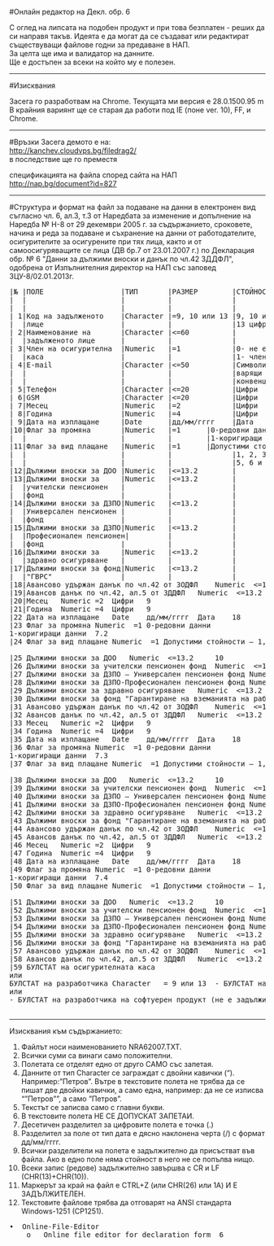 #Онлайн редактор на Декл. обр. 6

С оглед на липсата на подобен продукт и при това безплатен - реших да си направя такъв.
Идеята е да могат да се създават или редактират съществуващи файлове годни за предаване в НАП.<br/>
За целта ще има и валидатор на данните.<br/>
Ще е достъпен за всеки на който му е полезен.

---
#Изисквания

Засега го разработвам на Chrome. Текущата ми версия е 28.0.1500.95 m<br/>
В крайния вариянт ще се старая да работи под IE (поне ver. 10), FF, и Chrome.

---
#Връзки
Засега демото е на:<br/>
http://kanchev.cloudvps.bg/filedrag2/<br/>
в последствие ще го преместя

спецификацията на файла според сайта на НАП<br/>
http://nap.bg/document?id=827<br/>

---
#Структура и формат на файл за подаване на данни в електронен вид
съгласно чл. 6, ал.3, т.3 от Наредбата за изменение и допълнение на Наредба № Н-8 от 29 декември 2005 г. за съдържанието, сроковете, начина и реда за подаване и съхранение на данни от работодателите, осигурителите за осигурените при тях лица, както и от самоосигуряващите се лица (ДВ бр.7 от 23.01.2007 г.) по Декларация обр. № 6 "Данни за дължими вноски и данък по чл.42 ЗДДФЛ", одобрена от Изпълнителния директор на НАП със заповед ЗЦУ-8/02.01.2013г.

<pre>
|№ |ПОЛЕ                  |ТИП       |РАЗМЕР        |СТОЙНОСТ     |Съответства
|  |                      |          |              |             |на поле № от
|  |                      |          |              |             |декларация №6
| 1|Код на задълженото    |Character |=9, 10 или 13 |9, 10 или    | 1
|  |лице                  |          |              |13 цифри     |
| 2|Наименование на       |Character |&#60=60          |             | 2
|  |задълженото лице      |          |              |             |
| 3|Член на осигурителна  |Numeric   |=1            |0- не е член |
|  |каса                  |          |              |1- член е    | 3
| 4|E-mail                |Character |&#60=50          |Символи отго-|
|  |                      |          |              |варящи на    | 4
|  |                      |          |              |конвенциите  |
| 5|Телефон               |Character |&#60=20          |Цифри        | 5
| 6|GSM                   |Character |&#60=20          |Цифри        | 6
| 7|Месец                 |Numeric   |=2            |Цифри        | 9
| 8|Година                |Numeric   |=4            |Цифри        | 9
| 9|Дата на изплащане     |Date      |дд/мм/гггг    |Дата         |18
|10|Флаг за промяна       |Numeric   |=1      |0-редовни данни    | 7.1
|  |                      |          |        |1-коригиращи данни |
|11|Флаг за вид плащане   |Numeric   |=1      |Допустими стойности|
|  |                      |          |              |1, 2, 3, 4,  |
|  |                      |          |              |5, 6 и 9     | 8.1
|12|Дължими вноски за ДОО |Numeric   |&#60=13.2        |             |10
|13|Дължими вноски за     |Numeric   |&#60=13.2        |             |11
|  |учителски пенсионен   |          |              |             |
|  |фонд                  |          |              |             |
|14|Дължими вноски за ДЗПО|Numeric   |&#60=13.2        |             |12
|  |Универсален пенсионен |          |              |             |
|  |фонд                  |          |              |             |
|15|Дължими вноски за ДЗПО|Numeric   |&#60=13.2        |             |13
|  |Професионален пенсионен|         |              |             |
|  |фонд                  |          |              |             |
|16|Дължими вноски за     |Numeric   |&#60=13.2        |             |14
|  |здравно осигуряване   |          |              |             |
|17|Дължими вноски за фонд|Numeric   |&#60=13.2        |             |15
|  |"ГВРС"                |          |              |             |
|18|Авансово удържан данък по чл.42 от ЗОДФЛ	Numeric	 <=13.2		16
|19|Авансов данък по чл.42, ал.5 от ЗДДФЛ	Numeric	 <=13.2		17
|20|Месец	Numeric	=2	Цифри	9
|21|Година	Numeric	=4	Цифри	9
|22	Дата на изплащане	Date	дд/мм/гггг	Дата	18
|23	Флаг за промяна	Numeric	 =1	0-редовни данни
1-коригиращи данни	7.2
|24	Флаг за вид плащане	Numeric	 =1	Допустими стойности – 1, 2, 3, 4, 5, 6 и 9	8.2

|25	Дължими вноски за ДОО	Numeric	 <=13.2		10
|26	Дължими вноски за учителски пенсионен фонд	Numeric	 <=13.2		11
|27	Дължими вноски за ДЗПО – Универсален пенсионен фонд	Numeric	 <=13.2		12
|28	Дължими вноски за ДЗПО-Професионален пенсионен фонд	Numeric	 <=13.2		13
|29	Дължими вноски за здравно осигуряване	Numeric	 <=13.2		14
|30	Дължими вноски за фонд "Гарантиране на вземанията на работниците и служителите”	Numeric	 <=13.2		15
|31	Авансово удържан данък по чл.42 от ЗОДФЛ	Numeric	 <=13.2		16
|32	Авансов данък по чл.42, ал.5 от ЗДДФЛ	Numeric	 <=13.2		17
|33	Месец	Numeric	=2	Цифри	9
|34	Година	Numeric	=4	Цифри	9
|35	Дата на изплащане	Date	дд/мм/гггг	Дата	18
|36	Флаг за промяна	Numeric	 =1	0-редовни данни
1-коригиращи данни	7.3
|37	Флаг за вид плащане	Numeric	 =1	Допустими стойности – 1, 2, 3, 4, 5, 6 и 9	8.3

|38	Дължими вноски за ДОО	Numeric	 <=13.2		10
|39	Дължими вноски за учителски пенсионен фонд	Numeric	 <=13.2		11
|40	Дължими вноски за ДЗПО – Универсален пенсионен фонд	Numeric	 <=13.2		12
|41	Дължими вноски за ДЗПО-Професионален пенсионен фонд	Numeric	 <=13.2		13
|42	Дължими вноски за здравно осигуряване	Numeric	 <=13.2		14
|43	Дължими вноски за фонд "Гарантиране на вземанията на работниците и служителите”	Numeric	 <=13.2		15
|44	Авансово удържан данък по чл.42 от ЗОДФЛ	Numeric	 <=13.2		16
|45	Авансов данък по чл.42, ал.5 от ЗДДФЛ	Numeric	 <=13.2		17
|46	Месец	Numeric	=2	Цифри	9
|47	Година	Numeric	=4	Цифри	9
|48	Дата на изплащане	Date	дд/мм/гггг	Дата	18
|49	Флаг за промяна	Numeric	 =1	0-редовни данни
1-коригиращи данни	7.4
|50	Флаг за вид плащане	Numeric	 =1	Допустими стойности – 1, 2, 3, 4, 5, 6 и 9	8.4

|51	Дължими вноски за ДОО	Numeric	 <=13.2		10
|52	Дължими вноски за учителски пенсионен фонд	Numeric	 <=13.2		11
|53	Дължими вноски за ДЗПО – Универсален пенсионен фонд	Numeric	 <=13.2		12
|54	Дължими вноски за ДЗПО-Професионален пенсионен фонд	Numeric	 <=13.2		13
|55	Дължими вноски за здравно осигуряване	Numeric	 <=13.2		14
|56	Дължими вноски за фонд "Гарантиране на вземанията на работниците и служителите”	Numeric	 <=13.2		15
|57	Авансово удържан данък по чл.42 от ЗОДФЛ	Numeric	 <=13.2		16
|58	Авансов данък по чл.42, ал.5 от ЗДДФЛ	Numeric	 <=13.2		17
|59	БУЛСТАТ на осигурителната каса
или
БУЛСТАТ на разработчика	Character	= 9 или 13	- БУЛСТАТ на осигурителната каса (задължително при наличие на код 1 в поле No.3)
или 
- БУЛСТАТ на разработчика на софтуерен продукт (не е задължително)	

</pre>

---
Изисквания към съдържанието:

1.	Файлът  носи наименованието NRA62007.TXT.<br/>
2.	Всички суми са винаги само положителни.<br/>
3.	Полетата се отделят едно от друго САМО със запетая.<br/>
4.	Данните от тип Character се заграждат с двойни кавички (“). Например:”Петров”. Вътре в текстовите полета не трябва да се пишат две двойки кавички, а само една, например: да не се изписва “”Петров””, а само ”Петров”.<br/>
5.	Текстът се записва само с главни букви.<br/>
6.	В текстовите полета НЕ СЕ ДОПУСКАТ ЗАПЕТАИ.<br/>
7.	Десетичен разделител за цифровите полета е точка  (.)<br/>
8.	Разделител за поле от тип дата е дясно наклонена черта (/) с формат дд/мм/гггг.<br/>
9.	Всички разделители на полета е задължително да присъстват във файла. Ако в едно поле няма стойност в него не се попълва нищо.<br/>
10.	Всеки запис (редове) задължително завършва с CR и LF (CHR(13)+CHR(10)).<br/>
11.	Маркерът за край на файл е CTRL+Z (или CHR(26) или 1А) И Е ЗАДЪЛЖИТЕЛЕН.<br/>
12.	Текстовите файлове трябва да отговарят на ANSI стандарта Windows-1251 (CP1251).<br/>

<pre>
•  Online-File-Editor 
	o	Online file editor for declaration form  6
</pre>
